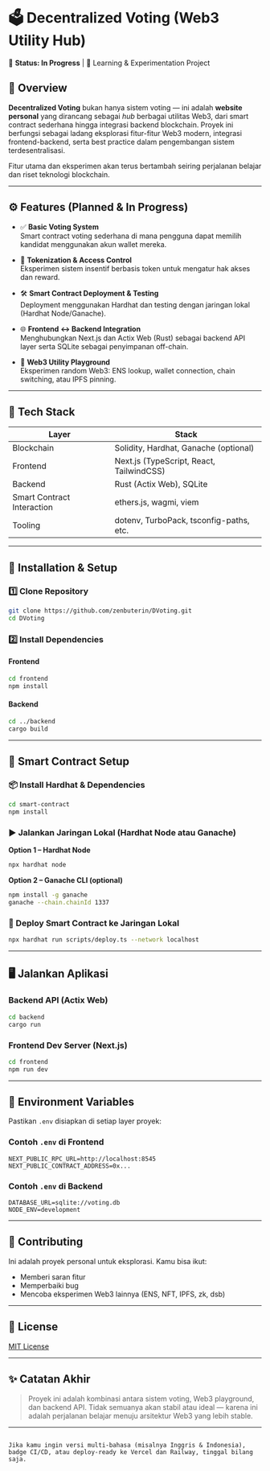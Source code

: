 

# 🗳️ Decentralized Voting (Web3 Utility Hub)

🚧 **Status: In Progress** | 🔬 Learning & Experimentation Project

## 📖 Overview

**Decentralized Voting** bukan hanya sistem voting — ini adalah **website personal** yang dirancang sebagai *hub* berbagai utilitas Web3, dari smart contract sederhana hingga integrasi backend blockchain. Proyek ini berfungsi sebagai ladang eksplorasi fitur-fitur Web3 modern, integrasi frontend-backend, serta best practice dalam pengembangan sistem terdesentralisasi.

Fitur utama dan eksperimen akan terus bertambah seiring perjalanan belajar dan riset teknologi blockchain.

---

## ⚙️ Features (Planned & In Progress)

- ✅ **Basic Voting System**  
  Smart contract voting sederhana di mana pengguna dapat memilih kandidat menggunakan akun wallet mereka.

- 🚧 **Tokenization & Access Control**  
  Eksperimen sistem insentif berbasis token untuk mengatur hak akses dan reward.

- 🛠️ **Smart Contract Deployment & Testing**  
  Deployment menggunakan Hardhat dan testing dengan jaringan lokal (Hardhat Node/Ganache).

- 🌐 **Frontend ↔ Backend Integration**  
  Menghubungkan Next.js dan Actix Web (Rust) sebagai backend API layer serta SQLite sebagai penyimpanan off-chain.

- 🧪 **Web3 Utility Playground**  
  Eksperimen random Web3: ENS lookup, wallet connection, chain switching, atau IPFS pinning.

---

## 🧱 Tech Stack

| Layer        | Stack                                      |
|--------------|--------------------------------------------|
| Blockchain   | Solidity, Hardhat, Ganache (optional)      |
| Frontend     | Next.js (TypeScript, React, TailwindCSS)   |
| Backend      | Rust (Actix Web), SQLite                   |
| Smart Contract Interaction | ethers.js, wagmi, viem        |
| Tooling      | dotenv, TurboPack, tsconfig-paths, etc.    |

---

## 🚀 Installation & Setup

### 1️⃣ Clone Repository

```sh
git clone https://github.com/zenbuterin/DVoting.git
cd DVoting
````

### 2️⃣ Install Dependencies

#### Frontend

```sh
cd frontend
npm install
```

#### Backend

```sh
cd ../backend
cargo build
```

---

## 🔗 Smart Contract Setup

### 📦 Install Hardhat & Dependencies

```sh
cd smart-contract
npm install
```

### ▶️ Jalankan Jaringan Lokal (Hardhat Node atau Ganache)

**Option 1 – Hardhat Node**

```sh
npx hardhat node
```

**Option 2 – Ganache CLI (optional)**

```sh
npm install -g ganache
ganache --chain.chainId 1337
```

### 🚀 Deploy Smart Contract ke Jaringan Lokal

```sh
npx hardhat run scripts/deploy.ts --network localhost
```

---

## 🖥️ Jalankan Aplikasi

### Backend API (Actix Web)

```sh
cd backend
cargo run
```

### Frontend Dev Server (Next.js)

```sh
cd frontend
npm run dev
```

---

## 🔐 Environment Variables

Pastikan `.env` disiapkan di setiap layer proyek:

### Contoh `.env` di Frontend

```
NEXT_PUBLIC_RPC_URL=http://localhost:8545
NEXT_PUBLIC_CONTRACT_ADDRESS=0x...
```

### Contoh `.env` di Backend

```
DATABASE_URL=sqlite://voting.db
NODE_ENV=development
```



---

## 🤝 Contributing

Ini adalah proyek personal untuk eksplorasi. Kamu bisa ikut:

* Memberi saran fitur
* Memperbaiki bug
* Mencoba eksperimen Web3 lainnya (ENS, NFT, IPFS, zk, dsb)

---

## 📄 License

[MIT License](LICENSE)

---

## ✨ Catatan Akhir

> Proyek ini adalah kombinasi antara sistem voting, Web3 playground, dan backend API. Tidak semuanya akan stabil atau ideal — karena ini adalah perjalanan belajar menuju arsitektur Web3 yang lebih stable.

---

```

Jika kamu ingin versi multi-bahasa (misalnya Inggris & Indonesia), badge CI/CD, atau deploy-ready ke Vercel dan Railway, tinggal bilang saja.
```
